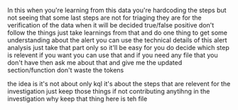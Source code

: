 In this when you're learning from this data you're hardcoding the steps but not seeing that some last steps are not for triaging they are for the verification of the data when it will be decided true/false positive don't follow the things just take learnings from that and do one thing to get some understanding about the alert you can use the technical details of this alert analysis just take that part only so it'll be easy for you do decide which step is relevent if you want you can use that and if you need any file that you don't have then ask me about that and give me the updated section/function don't waste the tokens

the idea is it's not about only kql it's about the steps that are relevent for the investigation just keep those things if not contributing anytihng in the investigation why keep that thing here is teh file

